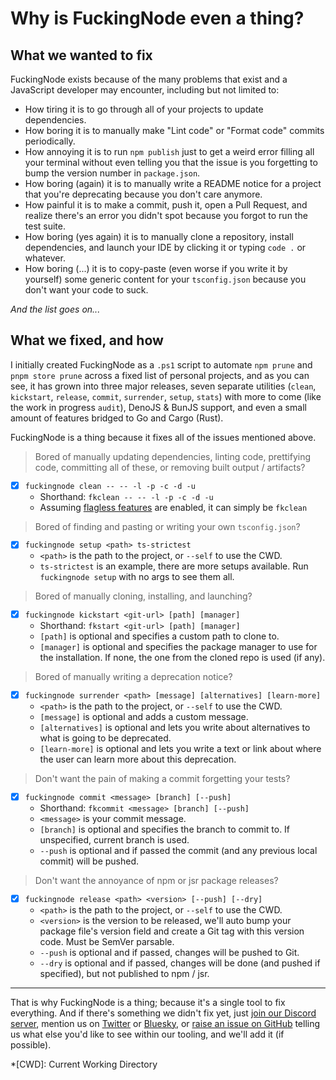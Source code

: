 # Why is FuckingNode even a thing?

## What we wanted to fix

FuckingNode exists because of the many problems that exist and a JavaScript developer may encounter, including but not limited to:

- How tiring it is to go through all of your projects to update dependencies.
- How boring it is to manually make "Lint code" or "Format code" commits periodically.
- How annoying it is to run `npm publish` just to get a weird error filling all your terminal without even telling you that the issue is you forgetting to bump the version number in `package.json`.
- How boring (again) it is to manually write a README notice for a project that you're deprecating because you don't care anymore.
- How painful it is to make a commit, push it, open a Pull Request, and realize there's an error you didn't spot because you forgot to run the test suite.
- How boring (yes again) it is to manually clone a repository, install dependencies, and launch your IDE by clicking it or typing `code .` or whatever.
- How boring (...) it is to copy-paste (even worse if you write it by yourself) some generic content for your `tsconfig.json` because you don't want your code to suck.

_And the list goes on..._

## What we fixed, and how

I initially created FuckingNode as a `.ps1` script to automate `npm prune` and `pnpm store prune` across a fixed list of personal projects, and as you can see, it has grown into three major releases, seven separate utilities (`clean`, `kickstart`, `release`, `commit`, `surrender`, `setup`, `stats`) with more to come (like the work in progress `audit`), DenoJS & BunJS support, and even a small amount of features bridged to Go and Cargo (Rust).

FuckingNode is a thing because it fixes all of the issues mentioned above.

> Bored of manually updating dependencies, linting code, prettifying code, committing all of these, or removing built output / artifacts?

- [X] `fuckingnode clean -- -- -l -p -c -d -u`
  - Shorthand: `fkclean -- -- -l -p -c -d -u`
  - Assuming [flagless features](../manual/fknode-yaml.md#flagless) are enabled, it can simply be `fkclean`

> Bored of finding and pasting or writing your own `tsconfig.json`?

- [X] `fuckingnode setup <path> ts-strictest`
  - `<path>` is the path to the project, or `--self` to use the CWD.
  - `ts-strictest` is an example, there are more setups available. Run `fuckingnode setup` with no args to see them all.

> Bored of manually cloning, installing, and launching?

- [X] `fuckingnode kickstart <git-url> [path] [manager]`
  - Shorthand: `fkstart <git-url> [path] [manager]`
  - `[path]` is optional and specifies a custom path to clone to.
  - `[manager]` is optional and specifies the package manager to use for the installation. If none, the one from the cloned repo is used (if any).

> Bored of manually writing a deprecation notice?

- [X] `fuckingnode surrender <path> [message] [alternatives] [learn-more]`
  - `<path>` is the path to the project, or `--self` to use the CWD.
  - `[message]` is optional and adds a custom message.
  - `[alternatives]` is optional and lets you write about alternatives to what is going to be deprecated.
  - `[learn-more]` is optional and lets you write a text or link about where the user can learn more about this deprecation.

> Don't want the pain of making a commit forgetting your tests?

- [X] `fuckingnode commit <message> [branch] [--push]`
  - Shorthand: `fkcommit <message> [branch] [--push]`
  - `<message>` is your commit message.
  - `[branch]` is optional and specifies the branch to commit to. If unspecified, current branch is used.
  - `--push` is optional and if passed the commit (and any previous local commit) will be pushed.

> Don't want the annoyance of npm or jsr package releases?

- [X] `fuckingnode release <path> <version> [--push] [--dry]`
  - `<path>` is the path to the project, or `--self` to use the CWD.
  - `<version>` is the version to be released, we'll auto bump your package file's version field and create a Git tag with this version code. Must be SemVer parsable.
  - `--push` is optional and if passed, changes will be pushed to Git.
  - `--dry` is optional and if passed, changes will be done (and pushed if specified), but not published to npm / jsr.

---

That is why FuckingNode is a thing; because it's a single tool to fix everything. And if there's something we didn't fix yet, just [join our Discord server](https://discord.gg/AA2jYAFNmq), mention us on [Twitter](https://x.com/FuckingNode) or [Bluesky](https://bsky.app/profile/fknode.bsky.social), or [raise an issue on GitHub](https://github.com/FuckingNode/FuckingNode/issues) telling us what else you'd like to see within our tooling, and we'll add it (if possible).

*[CWD]: Current Working Directory
